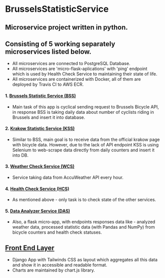 # BrusselsStatisticService

## Microservice project written in python.
## Consisting of 5 working separately microservices listed below.

* All microservices are connected to PostgreSQL Database.
* All microservices are 'micro-flask-aplications' with 'ping' endpoint which is used by Health Check Service to maintaining their	state of life.
* All microservices are containerized with Docker, all of them are deployed by Travis CI to AWS ECR.

#### 1. [Brussels Statistic Service (BSS)](https://github.com/tynorantoni/BrusselsStatisticService)
- Main task of this app is cyclical sending request to Brussels Bicycle API, in response BSS is taking daily data about number of cyclists riding in Brussels and insert it into database.
#### 2. [Krakow Statistic Service (KSS)](https://github.com/tynorantoni/KrakowStatisticService)
- Similar to BSS, main goal is to receive data from the official krakow page with bicycle data. However, due to the lack of API endpoint KSS is using Selenium to web-scrape data directly from daily counters and insert it into DB.
#### 3. [Weather Check Service (WCS)](https://github.com/tynorantoni/WeatherCheckService)
- Service taking data from AccuWeather API every hour.
#### 4. [Health Check Service (HCS)](https://github.com/tynorantoni/HealthCheckService)
- As mentioned above - only task is to check state of the other services. 
#### 5. [Data Analyzer Service (DAS)](https://github.com/tynorantoni/DataAnalyzerService)
- Also, a flask micro-app, with endpoints responses data like - analyzed weather data, processed statistic data (with Pandas and NumPy) from bicycle counters and health check statuses.

## [Front End Layer](https://github.com/tynorantoni/Front-End-Layer-of-United-Services)
- Django App with Tailwinds CSS as layout which aggregates all this data and show it in accessible and readable format.
- Charts are maintained by chart.js library.
